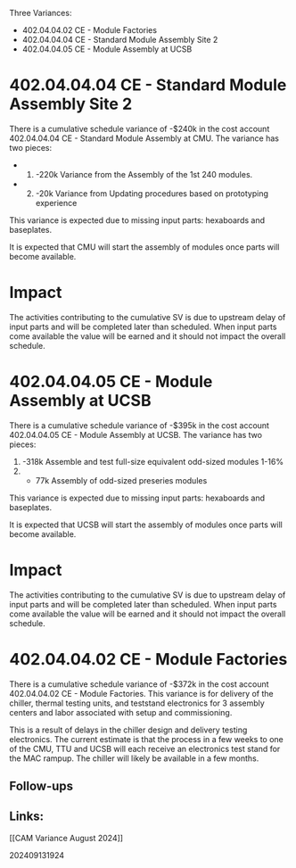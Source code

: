 Three Variances:
- 402.04.04.02 CE - Module Factories
- 402.04.04.04 CE - Standard Module Assembly Site 2
- 402.04.04.05 CE - Module Assembly at UCSB

# 402.04.04.04 CE - Standard Module Assembly Site 2

There is a cumulative schedule variance of -$240k in the cost account 
402.04.04.04 CE - Standard Module Assembly at CMU.  The variance has two pieces:
- 1) -220k Variance from the Assembly of the 1st 240 modules.
- 2) -20k Variance from Updating procedures based on prototyping experience

This variance is expected due to missing input parts: hexaboards and baseplates. 

It is expected that CMU will start the assembly of modules once parts will become available.

# Impact
The activities contributing to the cumulative SV is due to upstream delay of input parts and will be completed later than scheduled.  When input parts come available the value will be earned and it should not impact the overall schedule.

# 402.04.04.05 CE - Module Assembly at UCSB


There is a cumulative schedule variance of -$395k in the cost account 
402.04.04.05 CE - Module Assembly at UCSB.  The variance has two pieces:
1) -318k Assemble and test full-size equivalent odd-sized modules 1-16%
2) - 77k Assembly of odd-sized preseries modules

This variance is expected due to missing input parts: hexaboards and baseplates. 

It is expected that UCSB will start the assembly of modules once parts will become available.

# Impact
The activities contributing to the cumulative SV is due to upstream delay of input parts and will be completed later than scheduled.  When input parts come available the value will be earned and it should not impact the overall schedule.

# 402.04.04.02 CE - Module Factories

There is a cumulative schedule variance of -$372k in the cost account 402.04.04.02 CE - Module Factories.  This variance is for delivery of the chiller, thermal testing units, and teststand electronics for 3 assembly centers and labor associated with setup and commissioning.

This is a result of delays in the chiller design and delivery testing electronics. The current estimate is that the process in a few weeks to one of the CMU, TTU and UCSB will each receive an electronics test stand for the MAC rampup.  The chiller will likely be available in a few months. 


## Follow-ups


## Links: 
[[CAM Variance August 2024]]


202409131924
